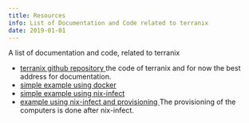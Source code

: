 ```yaml
---
title: Resources
info: List of Documentation and Code related to terranix
date: 2019-01-01
---
```


A list of documentation and code, related to terranix

* [ terranix github repository ]( https://github.com/mrvandalo/terranix ) the code of terranix and for now the best address for documentation.
* [ simple example using docker ]( https://github.com/mrVanDalo/terranix/tree/master/examples/simple-docker-example )
* [ simple example using nix-infect ]( https://github.com/mrVanDalo/terranix/tree/master/examples/nixos-server-example )
* [ example using nix-infect and provisioning ]( https://github.com/mrVanDalo/terranix/tree/master/examples/nixos-server-example-with-plops ) The provisioning of the computers is done after nix-infect.
